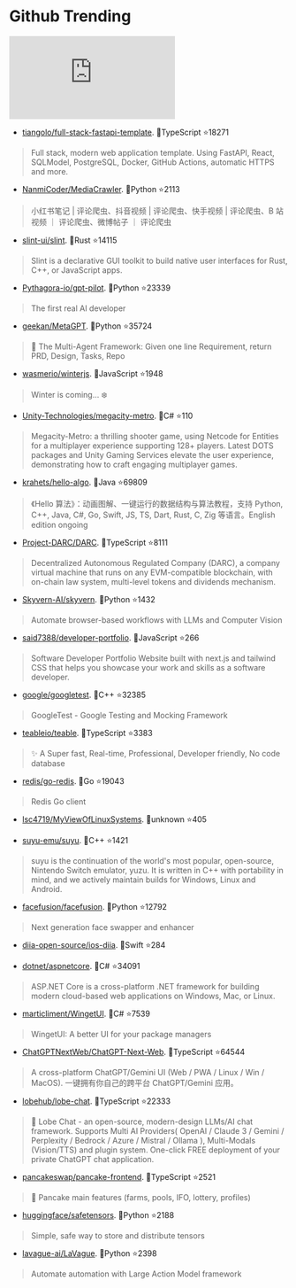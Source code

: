 # Github Trending 
 ![daily-bing](https://api.isoyu.com/bing_images.php) 
 - [tiangolo/full-stack-fastapi-template](https://github.com/tiangolo/full-stack-fastapi-template). 💪TypeScript ⭐18271 
 > Full stack, modern web application template. Using FastAPI, React, SQLModel, PostgreSQL, Docker, GitHub Actions, automatic HTTPS and more. 
 - [NanmiCoder/MediaCrawler](https://github.com/NanmiCoder/MediaCrawler). 💪Python ⭐2113 
 > 小红书笔记 | 评论爬虫、抖音视频 | 评论爬虫、快手视频 | 评论爬虫、B 站视频 ｜ 评论爬虫、微博帖子 ｜ 评论爬虫 
 - [slint-ui/slint](https://github.com/slint-ui/slint). 💪Rust ⭐14115 
 > Slint is a declarative GUI toolkit to build native user interfaces for Rust, C++, or JavaScript apps. 
 - [Pythagora-io/gpt-pilot](https://github.com/Pythagora-io/gpt-pilot). 💪Python ⭐23339 
 > The first real AI developer 
 - [geekan/MetaGPT](https://github.com/geekan/MetaGPT). 💪Python ⭐35724 
 > 🌟 The Multi-Agent Framework: Given one line Requirement, return PRD, Design, Tasks, Repo 
 - [wasmerio/winterjs](https://github.com/wasmerio/winterjs). 💪JavaScript ⭐1948 
 > Winter is coming... ❄️ 
 - [Unity-Technologies/megacity-metro](https://github.com/Unity-Technologies/megacity-metro). 💪C# ⭐110 
 > Megacity-Metro: a thrilling shooter game, using Netcode for Entities for a multiplayer experience supporting 128+ players. Latest DOTS packages and Unity Gaming Services elevate the user experience, demonstrating how to craft engaging multiplayer games. 
 - [krahets/hello-algo](https://github.com/krahets/hello-algo). 💪Java ⭐69809 
 > 《Hello 算法》：动画图解、一键运行的数据结构与算法教程，支持 Python, C++, Java, C#, Go, Swift, JS, TS, Dart, Rust, C, Zig 等语言。English edition ongoing 
 - [Project-DARC/DARC](https://github.com/Project-DARC/DARC). 💪TypeScript ⭐8111 
 > Decentralized Autonomous Regulated Company (DARC), a company virtual machine that runs on any EVM-compatible blockchain, with on-chain law system, multi-level tokens and dividends mechanism. 
 - [Skyvern-AI/skyvern](https://github.com/Skyvern-AI/skyvern). 💪Python ⭐1432 
 > Automate browser-based workflows with LLMs and Computer Vision 
 - [said7388/developer-portfolio](https://github.com/said7388/developer-portfolio). 💪JavaScript ⭐266 
 > Software Developer Portfolio Website built with next.js and tailwind CSS that helps you showcase your work and skills as a software developer. 
 - [google/googletest](https://github.com/google/googletest). 💪C++ ⭐32385 
 > GoogleTest - Google Testing and Mocking Framework 
 - [teableio/teable](https://github.com/teableio/teable). 💪TypeScript ⭐3383 
 > ✨ A Super fast, Real-time, Professional, Developer friendly, No code database 
 - [redis/go-redis](https://github.com/redis/go-redis). 💪Go ⭐19043 
 > Redis Go client 
 - [lsc4719/MyViewOfLinuxSystems](https://github.com/lsc4719/MyViewOfLinuxSystems). 💪unknown ⭐405 
 >  
 - [suyu-emu/suyu](https://github.com/suyu-emu/suyu). 💪C++ ⭐1421 
 > suyu is the continuation of the world's most popular, open-source, Nintendo Switch emulator, yuzu. It is written in C++ with portability in mind, and we actively maintain builds for Windows, Linux and Android. 
 - [facefusion/facefusion](https://github.com/facefusion/facefusion). 💪Python ⭐12792 
 > Next generation face swapper and enhancer 
 - [diia-open-source/ios-diia](https://github.com/diia-open-source/ios-diia). 💪Swift ⭐284 
 >  
 - [dotnet/aspnetcore](https://github.com/dotnet/aspnetcore). 💪C# ⭐34091 
 > ASP.NET Core is a cross-platform .NET framework for building modern cloud-based web applications on Windows, Mac, or Linux. 
 - [marticliment/WingetUI](https://github.com/marticliment/WingetUI). 💪C# ⭐7539 
 > WingetUI: A better UI for your package managers 
 - [ChatGPTNextWeb/ChatGPT-Next-Web](https://github.com/ChatGPTNextWeb/ChatGPT-Next-Web). 💪TypeScript ⭐64544 
 > A cross-platform ChatGPT/Gemini UI (Web / PWA / Linux / Win / MacOS). 一键拥有你自己的跨平台 ChatGPT/Gemini 应用。 
 - [lobehub/lobe-chat](https://github.com/lobehub/lobe-chat). 💪TypeScript ⭐22333 
 > 🤯 Lobe Chat - an open-source, modern-design LLMs/AI chat framework. Supports Multi AI Providers( OpenAI / Claude 3 / Gemini / Perplexity / Bedrock / Azure / Mistral / Ollama ), Multi-Modals (Vision/TTS) and plugin system. One-click FREE deployment of your private ChatGPT chat application. 
 - [pancakeswap/pancake-frontend](https://github.com/pancakeswap/pancake-frontend). 💪TypeScript ⭐2521 
 > 🥞 Pancake main features (farms, pools, IFO, lottery, profiles) 
 - [huggingface/safetensors](https://github.com/huggingface/safetensors). 💪Python ⭐2188 
 > Simple, safe way to store and distribute tensors 
 - [lavague-ai/LaVague](https://github.com/lavague-ai/LaVague). 💪Python ⭐2398 
 > Automate automation with Large Action Model framework 
 